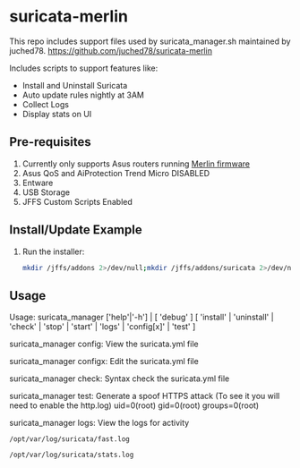 # suricata-merlin

This repo includes support files used by suricata_manager.sh maintained by juched78.
https://github.com/juched78/suricata-merlin

Includes scripts to support features like:
- Install and Uninstall Suricata
- Auto update rules nightly at 3AM
- Collect Logs
- Display stats on UI

## Pre-requisites
1.  Currently only supports Asus routers running [Merlin firmware](https://github.com/RMerl/asuswrt-merlin.ng)
2.	Asus QoS and AiProtection Trend Micro DISABLED
3.  Entware
4.  USB Storage
5.  JFFS Custom Scripts Enabled

## Install/Update Example

1.  Run the installer:
	```sh
	mkdir /jffs/addons 2>/dev/null;mkdir /jffs/addons/suricata 2>/dev/null; curl --retry 3 "https://raw.githubusercontent.com/juched78/suricata-merlin/master/suricata_manager.sh" -o "/jffs/addons/suricata/suricata_manager.sh" && chmod 755 "/jffs/addons/suricata/suricata_manager.sh" && /jffs/addons/suricata/suricata_manager.sh install
	```

## Usage
Usage:    suricata_manager    ['help'|'-h'] | [ 'debug' ]
[ 'install' | 'uninstall' | 'check' | 'stop' | 'start' | 'logs' | 'config[x]' | 'test' ]

suricata_manager config: View the suricata.yml file

suricata_manager configx: Edit the suricata.yml file

suricata_manager check: Syntax check the suricata.yml file

suricata_manager test: Generate a spoof HTTPS attack (To see it you will need to enable the http.log) uid=0(root) gid=0(root) groups=0(root)

suricata_manager logs: View the logs for activity

	/opt/var/log/suricata/fast.log

	/opt/var/log/suricata/stats.log
	